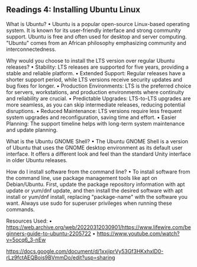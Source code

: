 ## Readings 4: Installing Ubuntu Linux

What is Ubuntu?
•	Ubuntu is a popular open-source Linux-based operating system. It is known for its user-friendly interface and strong community support. Ubuntu is free and often used for desktop and server computing. "Ubuntu" comes from an African philosophy emphasizing community and interconnectedness.

Why would you choose to install the LTS version over regular Ubuntu releases?
•	Stability: LTS releases are supported for five years, providing a stable and reliable platform. 
•	Extended Support: Regular releases have a shorter support period, while LTS versions receive security updates and bug fixes for longer.
•	Production Environments: LTS is the preferred choice for servers, workstations, and production environments where continuity and reliability are crucial.
•	Predictable Upgrades: LTS-to-LTS upgrades are more seamless, as you can skip intermediate releases, reducing potential disruptions.
•	Reduced Maintenance: LTS versions require less frequent system upgrades and reconfiguration, saving time and effort.
•	Easier Planning: The support timeline helps with long-term system maintenance and update planning.
	
What is the Ubuntu GNOME Shell?
•	The Ubuntu GNOME Shell is a version of Ubuntu that uses the GNOME desktop environment as its default user interface. It offers a different look and feel than the standard Unity interface in older Ubuntu releases.

How do I install software from the command line?
•	To install software from the command line, use package management tools like apt on Debian/Ubuntu. First, update the package repository information with apt update or yum/dnf update, and then install the desired software with apt install or yum/dnf install, replacing "package-name" with the software you want. Always use sudo for superuser privileges when running these commands.


Resources Used:
•	 https://web.archive.org/web/20220312030901/https://www.lifewire.com/beginners-guide-to-ubuntu-2205722
•	https://www.youtube.com/watch?v=5ocq6_3-nEw

https://docs.google.com/document/d/1xxjiprVy53Gf3HKxhxID0-rLz9fctAEQBois9BVmmDo/edit?usp=sharing


